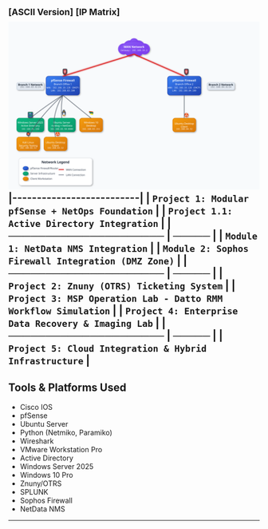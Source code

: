 <sup>[ASCII Version]</sup> <sup>[IP Matrix]</sup>
![Project 1 Topology](https://github.com/nickbruggen90/LabsVol8021Q/blob/main/Project%201%3A%20NetOps%20Monitoring/topology.svg)
|--------------------------|
| `Project 1: Modular pfSense + NetOps Foundation`          |
| `Project 1.1: Active Directory Integration`          |
| **─────────────────────** | **─────** |
| `Module 1: NetData NMS Integration`   |
| `Module 2: Sophos Firewall Integration (DMZ Zone)`   |
| **─────────────────────** | **─────** |
| `Project 2: Znuny (OTRS) Ticketing System`          |
| `Project 3: MSP Operation Lab - Datto RMM Workflow Simulation`   |
| `Project 4: Enterprise Data Recovery & Imaging Lab`   |
| **─────────────────────** | **─────** |
| `Project 5: Cloud Integration & Hybrid Infrastructure`   |
---
## Tools & Platforms Used
- Cisco IOS
- pfSense
- Ubuntu Server
- Python (Netmiko, Paramiko)
- Wireshark
- VMware Workstation Pro
- Active Directory
- Windows Server 2025
- Windows 10 Pro
- Znuny/OTRS
- SPLUNK
- Sophos Firewall
- NetData NMS
---


